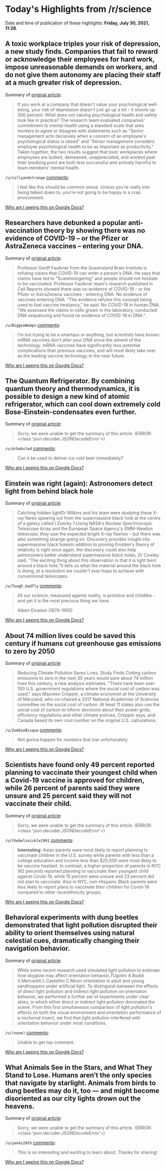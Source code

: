 # Today's Highlights from /r/science

Date and time of publication of these highlights: **Friday, July 30, 2021, 11:28**.

## A toxic workplace triples your risk of depression, a new study finds. Companies that fail to reward or acknowledge their employees for hard work, impose unreasonable demands on workers, and do not give them autonomy are placing their staff at a much greater risk of depression.

Summary of [original article](https://www.inc.com/jessica-stillman/a-toxic-workplace-triples-your-risk-of-depression-new-study-finds.html):

> If you work at a company that doesn't value your psychological well-being, your risk of depression doesn't just go up a bit - it shoots up 300 percent. What does not valuing psychological health and safety look like in practice? The research team evaluated companies' commitment to mental health using a standard scale that asks workers to agree or disagree with statements such as "Senior management acts decisively when a concern of an employee's psychological status is raised" and "Senior management considers employee psychological health to be as important as productivity." Taken together, the two results suggest that toxic workplaces where employees are bullied, demeaned, unappreciated, and worked past their breaking point are both less successful and actively harmful to team members' mental health.

`/u/sillyandstrange` [comments](https://www.reddit.com/r/science/comments/oujqvq/a_toxic_workplace_triples_your_risk_of_depression/):

> I feel like this should be common sense. Unless you're really into being talked down to, you're not going to be happy in a crap environment.

[Why am I seeing this on Google Docs?](https://docs.google.com/document/d/1Dc6We63vOXIZsc0op-Bt4abqkYjXzOigalQqFxmvvbM/edit?usp=sharing)

## Researchers have debunked a popular anti-vaccination theory by showing there was no evidence of COVID-19 – or the Pfizer or AstraZeneca vaccines – entering your DNA.

Summary of [original article](https://qbi.uq.edu.au/article/2021/07/no-covid-19-does-not-enter-our-dna):

> Professor Geoff Faulkner from the Queensland Brain Institute is refuting claims that COVID-19 can enter a person's DNA. He says that claims have led to "Scaremongering" and people should not hesitate to be vaccinated. Professor Faulkner team's research published in Cell Reports showed there was no evidence of COVID-19 - or the Pfizer or AstraZeneca vaccines - entering DNA. No evidence of vaccines entering DNA. "The evidence refutes this concept being used to fuel vaccine hesitancy," he said. No COVID-19 in human DNA. "We assessed the claims in cells grown in the laboratory, conducted DNA sequencing and found no evidence of COVID-19 in DNA.".

`/u/BiggieWumps` [comments](https://www.reddit.com/r/science/comments/ouetl6/researchers_have_debunked_a_popular/):

> I’m not trying to be a smartass or anything, but scientists have known mRNA vaccines don’t alter your DNA since the advent of the technology. mRNA vaccines have significantly less potential complications than previous vaccines, and will most likely take over as the leading vaccine technology in the near future.

[Why am I seeing this on Google Docs?](https://docs.google.com/document/d/1Dc6We63vOXIZsc0op-Bt4abqkYjXzOigalQqFxmvvbM/edit?usp=sharing)

## The Quantum Refrigerator. By combining quantum theory and thermodynamics, it is possible to design a new kind of atomic refrigerator, which can cool down extremely cold Bose-Einstein-condensates even further.

Summary of [original article](https://www.tuwien.at/en/tu-wien/news/news-articles/news/der-quantenkuehlschrank-1):

> Sorry, we were unable to get the summary of this article. (ERROR: <class 'json.decoder.JSONDecodeError'>)

`/u/drbobsled` [comments](https://www.reddit.com/r/science/comments/oumilv/the_quantum_refrigerator_by_combining_quantum/):

> Can it be used to deliver ice cold beer immediately?

[Why am I seeing this on Google Docs?](https://docs.google.com/document/d/1Dc6We63vOXIZsc0op-Bt4abqkYjXzOigalQqFxmvvbM/edit?usp=sharing)

## Einstein was right (again): Astronomers detect light from behind black hole

Summary of [original article](https://www.abc.net.au/news/science/2021-07-29/albert-einstein-astronomers-detect-light-behind-black-hole/100333436):

> Catching hidden lightDr Wilkins and his team were studying these X-ray flares spewing out from the supermassive black hole at the centre of a galaxy called I Zwicky 1.Using NASA's Nuclear Spectroscopic Telescope Array and the European Space Agency's XMM-Newton telescope, they saw the expected bright X-ray flashes - but there was also something strange going on. Discovery provides insight into supermassive black holesIn addition to proving Einstein's theory of relativity is right once again, the discovery could also help astronomers better understand supermassive black holes, Dr Cowley said. "The exciting thing about this observation is that it is light bent around a black hole."It tells us what the material around the black hole is doing, at a resolution we couldn't ever hope to achieve with conventional telescopes.

`/u/Tough_Gadfly` [comments](https://www.reddit.com/r/science/comments/otzb89/einstein_was_right_again_astronomers_detect_light/):

> All our science, measured against reality, is primitive and childlike - and yet it is the most precious thing we have.
> 
> Albert Einstein (1879-1955)

[Why am I seeing this on Google Docs?](https://docs.google.com/document/d/1Dc6We63vOXIZsc0op-Bt4abqkYjXzOigalQqFxmvvbM/edit?usp=sharing)

## About 74 million lives could be saved this century if humans cut greenhouse gas emissions to zero by 2050

Summary of [original article](https://www.npr.org/2021/07/29/1021247014/cutting-carbon-pollution-quickly-would-save-millions-of-lives-study-finds):

> Reducing Climate Pollution Saves Lives, Study Finds Cutting carbon emissions to zero in the next 30 years would save about 74 million lives this century, a new analysis estimates. "There have been over 100 U.S. government regulations where the social cost of carbon was used," says Maureen Cropper, a climate economist at the University of Maryland, who co-chaired a 2017 National Academies of Sciences committee on the social cost of carbon. At least 11 states also use the social cost of carbon to inform decisions about their power grids, efficiency regulations and other climate policies, Cropper says, and Canada based its own cost number on the original U.S. calculations.

`/u/ZombieBisque` [comments](https://www.reddit.com/r/science/comments/otxw89/about_74_million_lives_could_be_saved_this/):

> Not gonna happen for numbers that low unfortunately

[Why am I seeing this on Google Docs?](https://docs.google.com/document/d/1Dc6We63vOXIZsc0op-Bt4abqkYjXzOigalQqFxmvvbM/edit?usp=sharing)

## Scientists have found only 49 percent reported planning to vaccinate their youngest child when a Covid-19 vaccine is approved for children, while 26 percent of parents said they were unsure and 25 percent said they will not vaccinate their child.

Summary of [original article](https://sph.cuny.edu/life-at-sph/news/2021/07/27/parents-may-not-vaccinate-young-children/):

> Sorry, we were unable to get the summary of this article. (ERROR: <class 'json.decoder.JSONDecodeError'>)

`/u/thebelsnickle1991` [comments](https://www.reddit.com/r/science/comments/ouj41v/scientists_have_found_only_49_percent_reported/):

> **Interesting**: Asian parents were most likely to report planning to vaccinate children in the U.S. survey while parents with less than a college education and income less than $25,000 were most likely to be vaccine hesitant. In contrast, a higher proportion of parents in NYC (62 percent) reported planning to vaccinate their youngest child against Covid-19, while 15 percent were unsure and 23 percent did not plan to vaccinate. Also in NYC, non-Hispanic Black parents were less likely to report plans to vaccinate their children for Covid-19 compared to other race/ethnicity groups.

[Why am I seeing this on Google Docs?](https://docs.google.com/document/d/1Dc6We63vOXIZsc0op-Bt4abqkYjXzOigalQqFxmvvbM/edit?usp=sharing)

## Behavioral experiments with dung beetles demonstrated that light pollution disrupted their ability to orient themselves using natural celestial cues, dramatically changing their navigation behavior.

Summary of [original article](https://www.cell.com/current-biology/fulltext/S0960-9822(21)00833-2):

> While some recent research used simulated light pollution to estimate how skyglow may affect orientation behavior,7Ugolini A.Boddi V.Mercatelli L.Castellini C.Moon orientation in adult and young sandhoppers under artificial light. To distinguish between the effects of direct light pollution and indirect light pollution on orientation behavior, we performed a further set of experiments under clear skies, in which either direct or indirect light pollution dominated the scene. From this first simultaneous comparison of light pollution's effects on both the visual environment and orientation performance of a nocturnal insect, we find that light pollution interfered with orientation behavior under most conditions.

`/u/(none)` [comments](https://www.reddit.com/r/science/comments/oup0y9/behavioral_experiments_with_dung_beetles/):

> Unable to get top comment.

[Why am I seeing this on Google Docs?](https://docs.google.com/document/d/1Dc6We63vOXIZsc0op-Bt4abqkYjXzOigalQqFxmvvbM/edit?usp=sharing)

## What Animals See in the Stars, and What They Stand to Lose. Humans aren’t the only species that navigate by starlight. Animals from birds to dung beetles may do it, too — and might become disoriented as our city lights drown out the heavens.

Summary of [original article](https://www.nytimes.com/2021/07/29/science/animals-starlight-navigation-dacke.html):

> Sorry, we were unable to get the summary of this article. (ERROR: <class 'json.decoder.JSONDecodeError'>)

`/u/yanks28th` [comments](https://www.reddit.com/r/science/comments/oumh8m/what_animals_see_in_the_stars_and_what_they_stand/):

> This is so interesting and exciting to learn about. Thanks for sharing!

[Why am I seeing this on Google Docs?](https://docs.google.com/document/d/1Dc6We63vOXIZsc0op-Bt4abqkYjXzOigalQqFxmvvbM/edit?usp=sharing)

